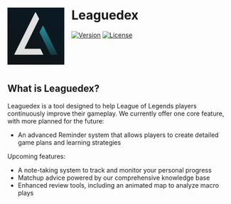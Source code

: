# <img src="build/icon.png" alt="Leaguedex Logo" width="128" height="128" align="left" style="margin-right: 16px;"> Leaguedex

[![Version](https://img.shields.io/badge/version-0.0.52-blue.svg)](https://github.com/donnyroufs/leaguedex-app/releases)
[![License](https://img.shields.io/badge/license-MIT-green.svg)](LICENSE)

<div style="height: 50px; margin: 20px 0;"></div>

## What is Leaguedex?

Leaguedex is a tool designed to help League of Legends players continuously improve their gameplay. We currently offer one core feature, with more planned for the future:

- An advanced Reminder system that allows players to create detailed game plans and learning strategies

Upcoming features:
- A note-taking system to track and monitor your personal progress
- Matchup advice powered by our comprehensive knowledge base
- Enhanced review tools, including an animated map to analyze macro plays
